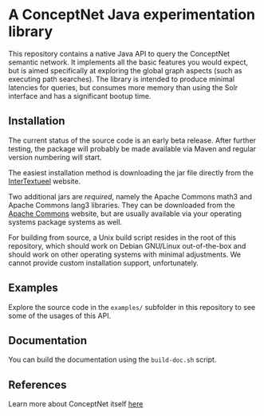# A ConceptNet Java experimentation library

This repository contains a native Java API to query the ConceptNet semantic network. It implements all the basic features you would expect,
but is aimed specifically at exploring the global graph aspects (such as executing path searches). The library is intended to produce
minimal latencies for queries, but consumes more memory than using the Solr interface and has a significant bootup time.

## Installation

The current status of the source code is an early beta release. After further testing, the package will probably be made available via Maven
and regular version numbering will start.

The easiest installation method is downloading the jar file directly from the [InterTextueel](https://intertextueel.net/conceptnet) website.

Two additional jars are *required*, namely the Apache Commons math3 and Apache Commons lang3 libraries.
They can be downloaded from the [Apache Commons](https://commons.apache.org/) website,
but are usually available via your operating systems package systems as well.

For building from source, a Unix build script resides in the root of this repository, which should work on Debian GNU/Linux out-of-the-box
and should work on other operating systems with minimal adjustments. We cannot provide custom installation support, unfortunately.

## Examples

Explore the source code in the `examples/` subfolder in this repository to see some of the usages of this API.

## Documentation

You can build the documentation using the `build-doc.sh` script.

## References

Learn more about ConceptNet itself [here](http://conceptnet.io/)
